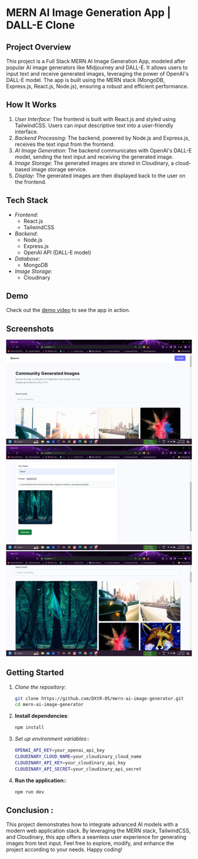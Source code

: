# MERN AI Image Generation App | DALL-E Clone

## Project Overview

This project is a Full Stack MERN AI Image Generation App, modeled after popular AI image generators like Midjourney and DALL-E. It allows users to input text and receive generated images, leveraging the power of OpenAI's DALL-E model. The app is built using the MERN stack (MongoDB, Express.js, React.js, Node.js), ensuring a robust and efficient performance.

## How It Works

1. *User Interface*: The frontend is built with React.js and styled using TailwindCSS. Users can input descriptive text into a user-friendly interface.
2. *Backend Processing*: The backend, powered by Node.js and Express.js, receives the text input from the frontend.
3. *AI Image Generation*: The backend communicates with OpenAI's DALL-E model, sending the text input and receiving the generated image.
4. *Image Storage*: The generated images are stored in Cloudinary, a cloud-based image storage service.
5. *Display*: The generated images are then displayed back to the user on the frontend.

## Tech Stack

- *Frontend*:
  - React.js
  - TailwindCSS
- *Backend*:
  - Node.js
  - Express.js
  - OpenAI API (DALL-E model)
- *Database*:
  - MongoDB
- *Image Storage*:
  - Cloudinary

## Demo

Check out the [demo video](https://youtu.be/EVD-cxIq74s) to see the app in action.

## Screenshots

![Screenshot 1](Home.png)
![Screenshot 1](Create.png)
![Screenshot 3](Imgs.png)

## Getting Started

1. *Clone the repository*:
   ```bash
   git clone https://github.com/DXtR-05/mern-ai-image-generator.git
   cd mern-ai-image-generator
2. **Install dependencies**:
   ```bash
   npm install
3. *Set up environment variables:*:
   ```bash
   OPENAI_API_KEY=your_openai_api_key
   CLOUDINARY_CLOUD_NAME=your_cloudinary_cloud_name
   CLOUDINARY_API_KEY=your_cloudinary_api_key
   CLOUDINARY_API_SECRET=your_cloudinary_api_secret
4. **Run the application:**:
   ```bash
   npm run dev

## Conclusion :

This project demonstrates how to integrate advanced AI models with a modern web application stack. By leveraging the MERN stack, TailwindCSS, and Cloudinary, this app offers a seamless user experience for generating images from text input. Feel free to explore, modify, and enhance the project according to your needs. Happy coding!
